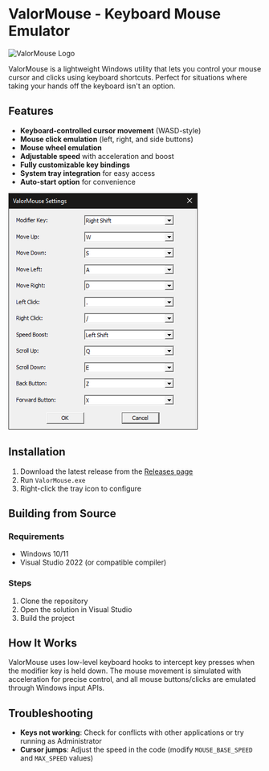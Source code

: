 # ValorMouse - Keyboard Mouse Emulator

![ValorMouse Logo](logo.jpeg)

ValorMouse is a lightweight Windows utility that lets you control your mouse cursor and clicks using keyboard shortcuts. Perfect for situations where taking your hands off the keyboard isn't an option.

## Features

- **Keyboard-controlled cursor movement** (WASD-style)
- **Mouse click emulation** (left, right, and side buttons)
- **Mouse wheel emulation**
- **Adjustable speed** with acceleration and boost
- **Fully customizable key bindings**
- **System tray integration** for easy access
- **Auto-start option** for convenience

![ValorMouse Settings](settings.png)

## Installation

1. Download the latest release from the [Releases page](#)
2. Run `ValorMouse.exe`
3. Right-click the tray icon to configure

## Building from Source

### Requirements
- Windows 10/11
- Visual Studio 2022 (or compatible compiler)

### Steps
1. Clone the repository
2. Open the solution in Visual Studio
3. Build the project

## How It Works

ValorMouse uses low-level keyboard hooks to intercept key presses when the modifier key is held down. The mouse movement is simulated with acceleration for precise control, and all mouse buttons/clicks are emulated through Windows input APIs.

## Troubleshooting
- **Keys not working**: Check for conflicts with other applications or try running as Administrator
- **Cursor jumps**: Adjust the speed in the code (modify `MOUSE_BASE_SPEED` and `MAX_SPEED` values)

